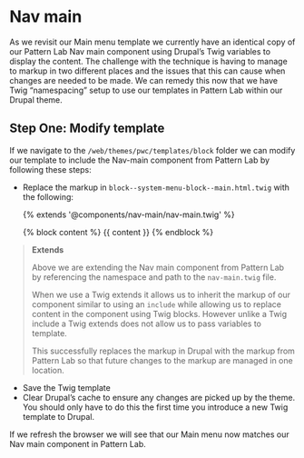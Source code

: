 # Nav main
As we revisit our Main menu template we currently have an identical copy of our Pattern Lab Nav main component using Drupal’s Twig variables to display the content.  The challenge with the technique is having to manage to markup in two different places and the issues that this can cause when changes are needed to be made.  We can remedy this now that we have Twig “namespacing” setup to use our templates in Pattern Lab within our Drupal theme.

## Step One: Modify template

If we navigate to the `/web/themes/pwc/templates/block` folder we can modify our template to include the Nav-main component from Pattern Lab by following these steps:


- Replace the markup in `block--system-menu-block--main.html.twig` with the following:


    {% extends '@components/nav-main/nav-main.twig' %}
    
    {% block content %}
      {{ content }}
    {% endblock %}


> **Extends**
> 
> Above we are extending the Nav main component from Pattern Lab by referencing the namespace and path to the `nav-main.twig` file.
> 
> When we use a Twig extends it allows us to inherit the markup of our component similar to using an `include` while allowing us to replace content in the component using Twig blocks.  However unlike a Twig include a Twig extends does not allow us to pass variables to template.
> 
> This successfully replaces the markup in Drupal with the markup from Pattern Lab so that future changes to the markup are managed in one location.


- Save the Twig template
- Clear Drupal’s cache to ensure any changes are picked up by the theme.  You should only have to do this the first time you introduce a new Twig template to Drupal.

If we refresh the browser we will see that our Main menu now matches our Nav main component in Pattern Lab.

